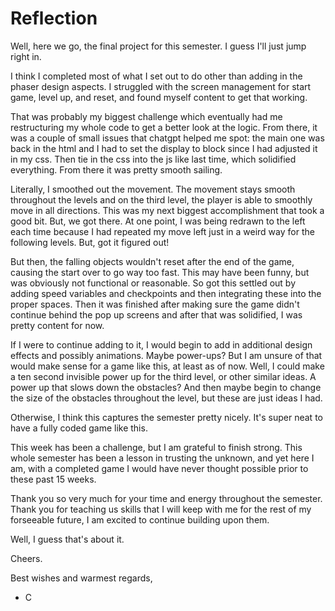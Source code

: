 # Reflection

Well, here we go, the final project for this semester. I guess I'll just jump right in. 

I think I completed most of what I set out to do other than adding in the phaser design aspects. I struggled with the screen management for start game, level up, and reset, and found myself content to get that working. 

That was probably my biggest challenge which eventually had me restructuring my whole code to get a better look at the logic. From there, it was a couple of small issues that chatgpt helped me spot: the main one was back in the html and I had to set the display to block since I had adjusted it in my css. Then tie in the css into the js like last time, which solidified everything. From there it was pretty smooth sailing. 

Literally, I smoothed out the movement. The movement stays smooth throughout the levels and on the third level, the player is able to smoothly move in all directions. This was my next biggest accomplishment that took a good bit. But, we got there. At one point, I was being redrawn to the left each time because I had repeated my move left just in a weird way for the following levels. But, got it figured out! 

But then, the falling objects wouldn't reset after the end of the game, causing the start over to go way too fast. This may have been funny, but was obviously not functional or reasonable. So got this settled out by adding speed variables and checkpoints and then integrating these into the proper spaces. Then it was finished after making sure the game didn't continue behind the pop up screens and after that was solidified, I was pretty content for now. 

If I were to continue adding to it, I would begin to add in additional design effects and possibly animations. Maybe power-ups? But I am unsure of that would make sense for a game like this, at least as of now. Well, I could make a ten second invisible power up for the third level, or other similar ideas. A power up that slows down the obstacles? And then maybe begin to change the size of the obstacles throughout the level, but these are just ideas I had. 

Otherwise, I think this captures the semester pretty nicely. It's super neat to have a fully coded game like this.

This week has been a challenge, but I am grateful to finish strong. This whole semester has been a lesson in trusting the unknown, and yet here I am, with a completed game I would have never thought possible prior to these past 15 weeks. 

Thank you so very much for your time and energy throughout the semester. Thank you for teaching us skills that I will keep with me for the rest of my forseeable future, I am excited to continue building upon them. 

Well, I guess that's about it. 

Cheers. 

Best wishes and warmest regards, 

- C 